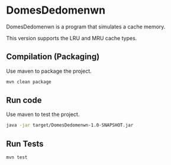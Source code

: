 # DomesDedomenwn

DomesDedomenwn is a program that simulates a cache memory.

This version supports the LRU and MRU cache types.

## Compilation (Packaging)

Use maven to package the project.

```bash
mvn clean package
```

## Run code

Use maven to test the project.

```bash
java -jar target/DomesDedomenwn-1.0-SNAPSHOT.jar
```

## Run Tests

```bash
mvn test
```